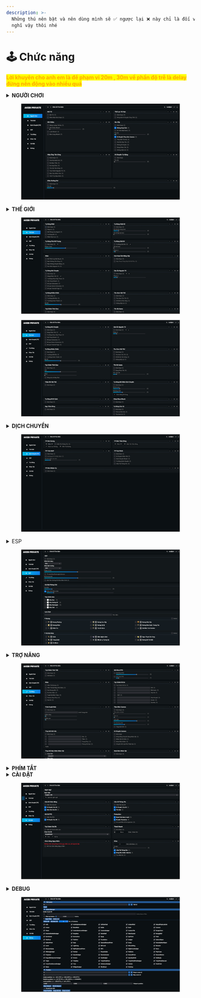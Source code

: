 ```yaml
---
description: >-
  Những thú nên bật và nên dùng mình sẽ ✅ ngược lại ❌ này chỉ là đối với mình
  nghĩ vậy thôi nhé
---
```


# 🕹 Chức năng

<mark style="color:orange;">**Lời khuyên cho anh em là để phạm vi 20m , 30m  về phần độ trễ là delay đừng nên động vào nhiều quá**</mark>&#x20;

<details>

<summary><strong>NGƯỜI CHƠI</strong> </summary>

Bất Tử \
\- Kích Hoạt  ✅\
\- Đồng bộ với HP : Tuỷ chỉnh ngưỡng máu kích hoạt bất tử \
\+ VD : khi máu còn 70% sẽ kích hoạt bất tử

Vô hạn thể lực\
\- Kích Hoạt ✅\
\- Đồng bộ với thể lực : Tuỷ chỉnh ngưỡng Thể lực kích hoạt vô hạn ✅

Hồi Chiêu \
\- Năng Lượng ✅\
\- Hồi Chiêu Nhanh ✅\
\- Lướt Nhanh ✅\
\- Bắn Cung Nhanh ✅

No-clip\
\- Kích Hoạt ✅\
_-_ Không hoạt ảnh ✅\
\- Chạy trên nước ✅\
\- Di chuyển theo góc nhìn camera ✅ ✅\
\- Phím Tắt ✅\
\- Chống Giật lùi ✅&#x20;

Hiệu ứng tấn công ❌ ( không lạm dụng )

Di chuyển tự động ( nào lười quá dùng )

Diều Hướng rơi \
\- Không biết&#x20;

</details>

<figure><img src="../.gitbook/assets/image (2).png" alt=""><figcaption></figcaption></figure>

<details>

<summary><strong>THẾ GIỚI</strong></summary>

Tự động nhặt : \
\- Kích Hoạt✅\
\- Phạm vi✅ \[ Như lời khuyên ở trên ]\
\- Mô phỏng con người\
\- Tự động mở \[Biểu Tượng Cờ lê] (bật hết)✅\
\- Nhặt chọn lọc \[Biểu Tượng Cờ lê] (bật hết)✅

Tự động chặt gỗ : \
\- Kích Hoạt✅\
\- Phạm vi ✅

Tự động phá đối tượng : \
\- Kích Hoạt✅\
\- Phạm vi như trên ✅

Tự giải đố : \
\- Kích Hoạt✅\
\- Phạm vi như trên ✅\
\- \[Biểu Tượng Cờ lê] (bật hết)✅

Khác : \
\- Tuỳ nhu cầu mà bật ✅

Xoá Hoạt ảnh nâng cấp : \
\- Kích Hoạt✅\
\- Hộp thoại tăng chỉ số phụ ✅

Tự nói chuyện : ( nếu Lỗi thì hãy tắt  )\
\- Kích Hoạt✅\
\- Tự Chọn Hộp thoại✅\
\- Hội thoại nhanh✅\
\- Bỏ qua cutscenes✅\
\- Bỏ qua game cutscenes✅

Tự khiêu Chiến ✅\
Bật hết , phạm vi như trên hoặc 20-30m

Tự giết quái ( như ảnh dưới bạn sẽ không thấy hãy qua phần câu hỏi [Click](cac-cau-hoi.md) )\
\- Giá trị dmg : 300k ✅\
\- Thần chết hoặc dùng carsh dmg cũng đc&#x20;

Ghép nhựa nhanh : ✅

Nạp thần đồng : ✅

Tự mở điểm dịch chuyển : ✅\
\- Phạm vi kéo max

Tự bí cảnh : ✅

</details>

<figure><img src="../.gitbook/assets/image (3).png" alt=""><figcaption></figcaption></figure>

<figure><img src="../.gitbook/assets/image (5).png" alt=""><figcaption></figcaption></figure>

<details>

<summary><strong>DỊCH CHUYỂN</strong> </summary>

Dịch Chuyển Rương gồm các chức năng sau : ✅\
\- Tuỳ Chỉnh Phím Tắt\
\- Hiển Thị Thông Tin\
\- Bộ lọc rương\
\- Hiển Thị Chest

Dịch Chuyển Thần Đồng gồm các chức năng sau : ✅\
\- Tuỳ Chỉnh Phím Tắt\
\- Hiển Thị Thần Đồng

Dịch Chuyển MAP gồm các chức năng sau : ✅\
\- Tuỳ Chỉnh Phím Tắt\
\-Sử dụng vị trí dịch chuyển\
\+ Thanh chỉnh phạm vi dịch chuyển

Dịch Chuyển TP gồm các chức năng sau : ✅\
\- Dịch Chuyển nhanh\
\- Tự Dịch chuyển \
\+ Tuỳ chỉnh thời gian\
\- Hiển Thị Thông Tin

Dịch Chuyển Nhiệm Vụ gồm các chức năng sau : ✅

</details>

<figure><img src="../.gitbook/assets/image (6).png" alt=""><figcaption></figcaption></figure>

<details>

<summary>ESP</summary>



</details>

<figure><img src="../.gitbook/assets/image (7).png" alt=""><figcaption></figcaption></figure>



<details>

<summary><strong>TRỢ NĂNG</strong></summary>



</details>

<figure><img src="../.gitbook/assets/image (9).png" alt=""><figcaption></figcaption></figure>

<details>

<summary><strong>PHÍM TẮT</strong></summary>



</details>



<details>

<summary><strong>CÀI ĐẶT</strong></summary>



</details>

<figure><img src="../.gitbook/assets/image (10).png" alt=""><figcaption></figcaption></figure>

<details>

<summary><strong>DEBUG</strong></summary>



</details>

<figure><img src="../.gitbook/assets/image (12).png" alt=""><figcaption></figcaption></figure>
